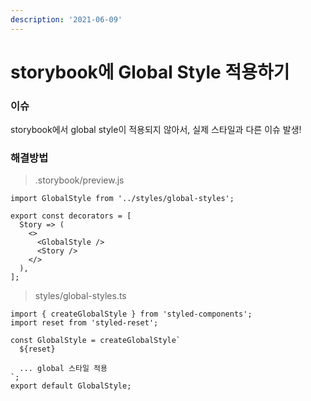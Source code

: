 ```yaml
---
description: '2021-06-09'
---
```


# storybook에 Global Style 적용하기

### 이슈&#x20;

storybook에서 global style이 적용되지 않아서, 실제 스타일과 다른 이슈 발생!

### 해결방법&#x20;

> .storybook/preview.js&#x20;

```
import GlobalStyle from '../styles/global-styles'; 

export const decorators = [
  Story => (
    <>
      <GlobalStyle />
      <Story />
    </>
  ),
];
```

> styles/global-styles.ts

```
import { createGlobalStyle } from 'styled-components';
import reset from 'styled-reset';

const GlobalStyle = createGlobalStyle`
  ${reset}
  
  ... global 스타일 적용 
`;
export default GlobalStyle;

```

